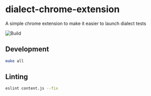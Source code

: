 # dialect-chrome-extension
A simple chrome extension to make it easier to launch dialect tests

![Build](https://github.com/fzakaria/dialect-chrome-extension/workflows/Build/badge.svg?branch=master)

## Development

```bash
make all
```

## Linting

```bash
eslint content.js --fix
```

